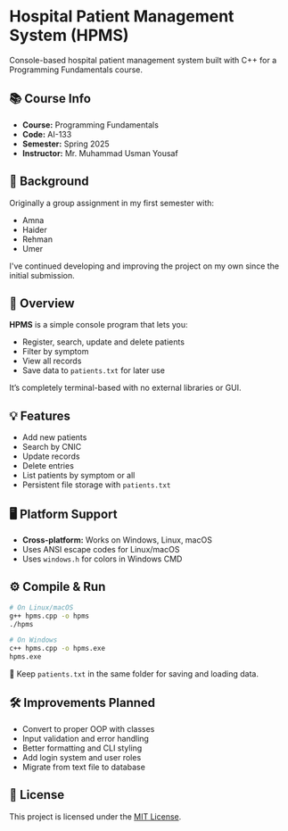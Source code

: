# Hospital Patient Management System (HPMS)

Console-based hospital patient management system built with C++ for a Programming Fundamentals course.

## 📚 Course Info

- **Course:** Programming Fundamentals
- **Code:** AI-133
- **Semester:** Spring 2025
- **Instructor:** Mr. Muhammad Usman Yousaf

## 👥 Background

Originally a group assignment in my first semester with:

- Amna
- Haider
- Rehman
- Umer

I've continued developing and improving the project on my own since the initial submission.

## 🏥 Overview

**HPMS** is a simple console program that lets you:

- Register, search, update and delete patients
- Filter by symptom
- View all records
- Save data to `patients.txt` for later use

It’s completely terminal-based with no external libraries or GUI.

## 💡 Features

- Add new patients
- Search by CNIC
- Update records
- Delete entries
- List patients by symptom or all
- Persistent file storage with `patients.txt`

## 🖥 Platform Support

- **Cross-platform:** Works on Windows, Linux, macOS
- Uses ANSI escape codes for Linux/macOS
- Uses `windows.h` for colors in Windows CMD

## ⚙️ Compile & Run

```bash
# On Linux/macOS
g++ hpms.cpp -o hpms
./hpms

# On Windows
c++ hpms.cpp -o hpms.exe
hpms.exe
```

📌 Keep `patients.txt` in the same folder for saving and loading data.

## 🛠 Improvements Planned

- Convert to proper OOP with classes
- Input validation and error handling
- Better formatting and CLI styling
- Add login system and user roles
- Migrate from text file to database

## 📄 License

This project is licensed under the [MIT License](LICENSE).
